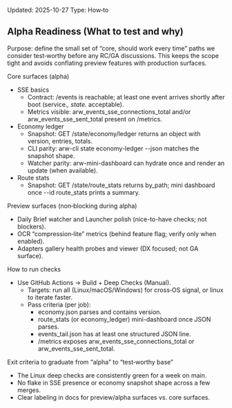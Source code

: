 Updated: 2025-10-27
Type: How‑to
## Alpha Readiness (What to test and why)

Purpose: define the small set of “core, should work every time” paths we consider test‑worthy before any RC/GA discussions. This keeps the scope tight and avoids conflating preview features with production surfaces.

Core surfaces (alpha)

- SSE basics
  - Contract: /events is reachable; at least one event arrives shortly after boot (service.*, state.* acceptable).
  - Metrics visible: arw_events_sse_connections_total and/or arw_events_sse_sent_total present on /metrics.
- Economy ledger
  - Snapshot: GET /state/economy/ledger returns an object with version, entries, totals.
  - CLI parity: arw-cli state economy-ledger --json matches the snapshot shape.
  - Watcher parity: arw-mini-dashboard can hydrate once and render an update (when available).
- Route stats
  - Snapshot: GET /state/route_stats returns by_path; mini dashboard once --id route_stats prints a summary.

Preview surfaces (non‑blocking during alpha)

- Daily Brief watcher and Launcher polish (nice-to-have checks; not blockers).
- OCR “compression‑lite” metrics (behind feature flag; verify only when enabled).
- Adapters gallery health probes and viewer (DX focused; not GA surface).

How to run checks

- Use GitHub Actions → Build + Deep Checks (Manual).
  - Targets: run all (Linux/macOS/Windows) for cross‑OS signal, or linux to iterate faster.
  - Pass criteria (per job):
    - economy.json parses and contains version.
    - route_stats (or economy_ledger) mini-dashboard once JSON parses.
    - events_tail.json has at least one structured JSON line.
    - /metrics exposes arw_events_sse_connections_total or arw_events_sse_sent_total.

Exit criteria to graduate from “alpha” to “test‑worthy base”

- The Linux deep checks are consistently green for a week on main.
- No flake in SSE presence or economy snapshot shape across a few merges.
- Clear labeling in docs for preview/alpha surfaces vs. core surfaces.

